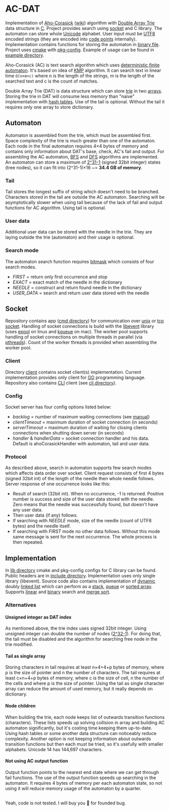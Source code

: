# AC-DAT

Implementation of [Aho-Corasick](http://cr.yp.to/bib/1975/aho.pdf) ([wiki](https://en.wikipedia.org/wiki/Aho%E2%80%93Corasick_algorithm)) algorithm with [Double Array Trie](https://www.co-ding.com/assets/pdf/dat.pdf) data structure in [C](https://en.wikipedia.org/wiki/C_(programming_language)).
Project provides search using [socket](https://en.wikipedia.org/wiki/Berkeley_sockets) and C library.
The automaton can store whole [Unicode](https://en.wikipedia.org/wiki/Unicode) alphabet.
User input must be [UTF8](https://en.wikipedia.org/wiki/UTF-8) encoded strings (they are encoded into [code points](https://en.wikipedia.org/wiki/Code_point) internally).
Implementation contains functions for storing the automaton in [binary file](https://en.wikipedia.org/wiki/Binary_file).
Project uses [cmake](https://en.wikipedia.org/wiki/CMake) with [pkg-config](https://en.wikipedia.org/wiki/Pkg-config). 
Example of usage can be found in [example directory](example).

Aho-Corasick (AC) is text search algorithm which uses [deterministic finite automaton](https://en.wikipedia.org/wiki/Deterministic_finite_automaton).
It's based on idea of [KMP](https://en.wikipedia.org/wiki/Knuth%E2%80%93Morris%E2%80%93Pratt_algorithm) algorithm.
It can search text in linear time `O(n+m+c)` where n is the length of the strings, m is the length of the searched text and c is the count of matches.

Double Array Trie (DAT) is data structure which can store [trie](https://en.wikipedia.org/wiki/Trie) in two [arrays](https://en.wikipedia.org/wiki/Array_data_structure).
Storing the trie in DAT will consume less memory than "naive" implementation with [hash tables](https://en.wikipedia.org/wiki/Hash_table).
Use of the tail is optional. Without the tail it requires only one array to store dictionary.

## Automaton
Automaton is assembled from the trie, which must be assembled first.
Space complexity of the trie is much greater than one of the automaton.
Each node in the final automaton requires 4×4 bytes of memory and contains only information about DAT's base, check, AC's fail and output.
For assembling the AC automaton, [BFS](https://en.wikipedia.org/wiki/Breadth-first_search) and [DFS](https://en.wikipedia.org/wiki/Depth-first_search) algorithms are implemented.
An automaton can store a maximum of [2^31-1](https://en.wikipedia.org/wiki/2,147,483,647) (signed 32bit integer) states (tree nodes), so it can fit into (2^31-1)×16 ~= **34.4 GB of memory**.

### Tail
Tail stores the longest suffix of string which doesn't need to be branched.
Characters stored in the tail are outside the AC automaton.
Searching will be asymptotically slower when using tail because of the lack of fail and output functions for AC algorithm.
Using tail is optional.

### User data
Additional user data can be stored with the needle in the trie.
They are laying outside the trie (automaton) and their usage is optional.

### Search mode
The automaton search function requires [bitmask](https://en.wikipedia.org/wiki/Mask_(computing)) which consists of four search modes.

- *FIRST* = return only first occurrence and stop
- *EXACT* = exact match of the needle in the dictionary
- *NEEDLE* = construct and return found needle in the dictionary
- *USER_DATA* = search and return user data stored with the needle

## Socket
Repository contains app ([cmd directory](cmd)) for communication over [unix](https://en.wikipedia.org/wiki/Unix_domain_socket) or [tcp](https://en.wikipedia.org/wiki/Network_socket) [socket](https://en.wikipedia.org/wiki/Berkeley_sockets).
Handling of socket connections is build with the [libevent](https://libevent.org/) library (uses [epool](https://en.wikipedia.org/wiki/Epoll) on linux and [kqueue](https://en.wikipedia.org/wiki/Kqueue) on mac).
The worker pool supports handling of socket connections on multiple threads in parallel (via [pthreads](https://en.wikipedia.org/wiki/Pthreads)).
Count of the worker threads is provided when assembling the worker pool.

### Client
Directory [client](client) contains socket client(s) implementation.
Current implementation provides only client for [GO](https://en.wikipedia.org/wiki/Go_(programming_language)) programming language.
Repository also contains [CLI](https://en.wikipedia.org/wiki/Command-line_interface) client (see [cli directory](cli)).

### Config
Socket server has four config options listed below:

- *backlog* = number of maximum waiting connections (see [manual](https://man7.org/linux/man-pages/man2/listen.2.html))
- *clientTimeout* = maximum duration of socket connection (in seconds)
- *serverTimeout* = maximum duration of waiting for closing clients connections when shutting down server (in seconds)
- *handler* & *handlerData* = socket connection handler and his data. Default is ahoCorasickHandler with automaton, tail and user data.   

### Protocol
As described above, search in automaton supports few search modes which affects data order over socket.
Client request consists of first 4 bytes (signed 32bit int) of the length of the needle then whole needle follows.
Server response of one occurrence looks like this:
- Result of search (32bit int). When no occurrence, -1 is returned.
Positive number is success and size of the user data stored with the needle.
Zero means that the needle was successfully found, but doesn't have any user data.
- Then user data (if any) follows.
- If searching with *NEEDLE* mode, size of the needle (count of UTF8 bytes) and the needle itself.
- If searching with *FIRST* mode no other data follows.
Without this mode same message is sent for the next occurrence. The whole process is then repeated.

## Implementation
In [lib directory](lib) cmake and pkg-config configs for C library can be found.
Public headers are in [include directory](include).
Implementation uses only single library (libevent). 
Source code also contains implementation of [dynamic](https://en.wikipedia.org/wiki/Dynamic_array) doubly [linked list](https://en.wikipedia.org/wiki/Linked_list) which can perform as a [stack](https://en.wikipedia.org/wiki/Stack_(abstract_data_type)), [queue](https://en.wikipedia.org/wiki/Queue_(abstract_data_type)) or [sorted array](https://en.wikipedia.org/wiki/Sorted_array).
Supports [linear](https://en.wikipedia.org/wiki/Linear_search) and [binary](https://en.wikipedia.org/wiki/Binary_search_algorithm) search and [merge sort](https://en.wikipedia.org/wiki/Merge_sort).

### Alternatives
#### Unsigned integer as DAT index
As mentioned above, the trie index uses signed 32bit integer.
Using unsigned integer can double the number of nodes ([2^32-1](https://en.wikipedia.org/wiki/4,294,967,295)).
For doing that, the tail must be disabled and the algorithm for searching free node in the trie modified.

#### Tail as single array
Storing characters in tail requires at least n×4+4+p bytes of memory, where p is the size of pointer and n the number of characters.
The tail requires at least c×n+4+p bytes of memory, where c is the size of cell, n the number of the cells and where p is the size of pointer.
Using the tail as single character array can reduce the amount of used memory, but it really depends on dictionary.

#### Node children
When building the trie, each node keeps list of outwards transition functions (characters).
These lists speeds up solving collision in array and building AC automaton significantly, but it's costing time keeping them up-to-date.
Using hash tables or some another data structure can noticeably reduce complexity.
Another option is not keeping information about outwards transition functions but then each must be tried, so it's usefully with smaller alphabets.
Unicode 14 has 144,697 characters.

#### Not using AC output function
Output function points to the nearest end state where we can get through fail functions.
The use of the output function speeds up searching in the automaton.
It requires 4 bytes of memory per each automaton state, so not using it will reduce memory usage of the automaton by a quarter.

##
Yeah, code is not tested. I will buy you 🍺 for founded bug.
